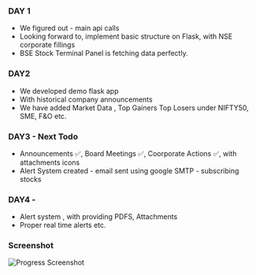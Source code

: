 ### DAY 1
-  We figured out - main api calls
-  Looking forward to, implement basic structure on Flask, with NSE corporate fillings
-  BSE Stock Terminal Panel is fetching data perfectly.


### DAY2

- We developed demo flask app
- With historical company announcements 
- We have added Market Data , Top Gainers Top Losers under NIFTY50, SME, F&O etc.

### DAY3 - Next Todo 
- Announcements ✅, Board Meetings ✅, Coorporate Actions ✅, with attachments icons
- Alert System created - email sent using google SMTP - subscribing stocks
<!-- - Recheck with other functionality of announcements, 
- Recheck with other functionality of companies with current/real time data.
- Need to create alert system for all types of announcements 
- Fix remaining types of announcements display -->

### DAY4 -
- Alert system , with providing PDFS, Attachments
- Proper real time alerts etc.

### Screenshot
![Progress Screenshot](https://i.imgur.com/4nYAzSi.png)